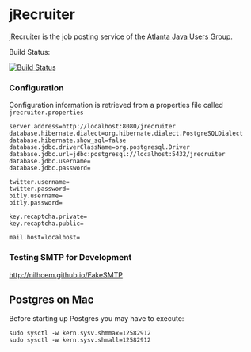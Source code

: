 jRecruiter
==========

jRecruiter is the job posting service of the [Atlanta Java Users Group][].

[Atlanta Java Users Group]: http://www.ajug.org/


Build Status:

[![Build Status](https://travis-ci.org/ghillert/jrecruiter.png?branch=master)](https://travis-ci.org/ghillert/jrecruiter)

### Configuration

Configuration information is retrieved from a properties file called `jrecruiter.properties`

````
server.address=http://localhost:8080/jrecruiter
database.hibernate.dialect=org.hibernate.dialect.PostgreSQLDialect
database.hibernate.show_sql=false
database.jdbc.driverClassName=org.postgresql.Driver
database.jdbc.url=jdbc:postgresql://localhost:5432/jrecruiter
database.jdbc.username=
database.jdbc.password=

twitter.username=
twitter.password=
bitly.username=
bitly.password=

key.recaptcha.private=
key.recaptcha.public=

mail.host=localhost=
````

### Testing SMTP for Development

http://nilhcem.github.io/FakeSMTP

## Postgres on Mac

Before starting up Postgres you may have to execute:

```
sudo sysctl -w kern.sysv.shmmax=12582912
sudo sysctl -w kern.sysv.shmall=12582912
```

